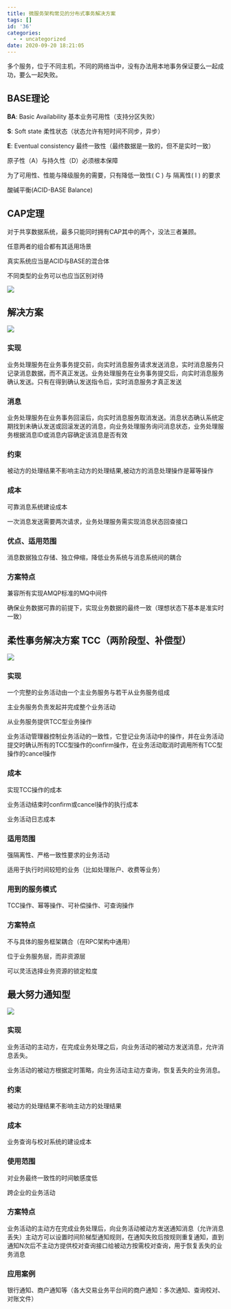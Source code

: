 ```yaml
---
title: 微服务架构常见的分布式事务解决方案
tags: []
id: '36'
categories:
  - - uncategorized
date: 2020-09-20 18:21:05
---
```


多个服务，位于不同主机，不同的网络当中，没有办法用本地事务保证要么一起成功，要么一起失败。

## BASE理论

**BA**: Basic Availability 基本业务可用性（支持分区失败）

**S**: Soft state 柔性状态（状态允许有短时间不同步，异步）

**E**: Eventual consistency 最终一致性（最终数据是一致的，但不是实时一致）

原子性（A）与持久性（D）必须根本保障

为了可用性、性能与降级服务的需要，只有降低一致性( C ) 与 隔离性( I ) 的要求

酸碱平衡(ACID-BASE Balance)

## CAP定理

对于共享数据系统，最多只能同时拥有CAP其中的两个，没法三者兼顾。

任意两者的组合都有其适用场景

真实系统应当是ACID与BASE的混合体

不同类型的业务可以也应当区别对待

![](http://qiniu.gaobinzhan.com/2020/03/25/3513fb8ec53c2.png)

## 解决方案

![](http://qiniu.gaobinzhan.com/2020/03/25/7a81db1712105.png)

### 实现

业务处理服务在业务事务提交前，向实时消息服务请求发送消息，实时消息服务只记录消息数据，而不真正发送。业务处理服务在业务事务提交后，向实时消息服务确认发送。只有在得到确认发送指令后，实时消息服务才真正发送

### 消息

业务处理服务在业务事务回滚后，向实时消息服务取消发送。消息状态确认系统定期找到未确认发送或回滚发送的消息，向业务处理服务询问消息状态，业务处理服务根据消息ID或消息内容确定该消息是否有效

### 约束

被动方的处理结果不影响主动方的处理结果,被动方的消息处理操作是幂等操作

### 成本

可靠消息系统建设成本

一次消息发送需要两次请求，业务处理服务需实现消息状态回查接口

### 优点、适用范围

消息数据独立存储、独立伸缩，降低业务系统与消息系统间的耦合

### 方案特点

兼容所有实现AMQP标准的MQ中间件

确保业务数据可靠的前提下，实现业务数据的最终一致（理想状态下基本是准实时一致）

## 柔性事务解决方案 TCC（两阶段型、补偿型）

![](http://qiniu.gaobinzhan.com/2020/03/25/dacf286d3b822.png)

### 实现

一个完整的业务活动由一个主业务服务与若干从业务服务组成

主业务服务负责发起并完成整个业务活动

从业务服务提供TCC型业务操作

业务活动管理器控制业务活动的一致性，它登记业务活动中的操作，并在业务活动提交时确认所有的TCC型操作的confirm操作，在业务活动取消时调用所有TCC型操作的cancel操作

### 成本

实现TCC操作的成本

业务活动结束时confirm或cancel操作的执行成本

业务活动日志成本

### 适用范围

强隔离性、严格一致性要求的业务活动

适用于执行时间较短的业务（比如处理账户、收费等业务）

### 用到的服务模式

TCC操作、幂等操作、可补偿操作、可查询操作

### 方案特点

不与具体的服务框架耦合（在RPC架构中通用）

位于业务服务层，而非资源层

可以灵活选择业务资源的锁定粒度

## 最大努力通知型

![](http://qiniu.gaobinzhan.com/2020/03/25/6b81229982919.png)

### 实现

业务活动的主动方，在完成业务处理之后，向业务活动的被动方发送消息，允许消息丢失。

业务活动的被动方根据定时策略，向业务活动主动方查询，恢复丢失的业务消息。

### 约束

被动方的处理结果不影响主动方的处理结果

### 成本

业务查询与校对系统的建设成本

### 使用范围

对业务最终一致性的时间敏感度低

跨企业的业务活动

### 方案特点

业务活动的主动方在完成业务处理后，向业务活动被动方发送通知消息（允许消息丢失）主动方可以设置时间阶梯型通知规则，在通知失败后按规则重复通知，直到通知N次后不主动方提供校对查询接口给被动方按需校对查询，用于恢复丢失的业务消息

### 应用案例

银行通知、商户通知等（各大交易业务平台间的商户通知：多次通知、查询校对、对账文件）